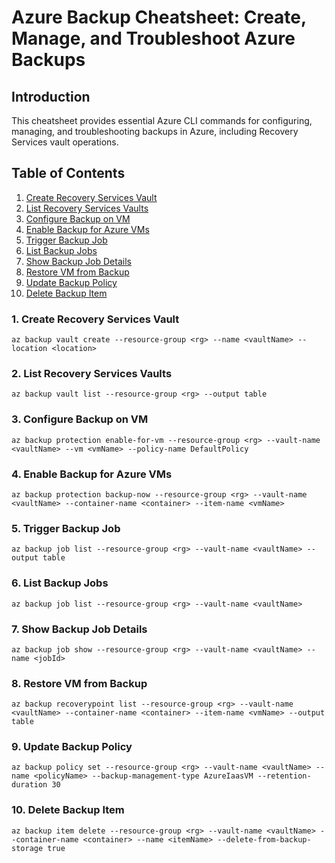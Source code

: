 # Azure Backup Cheatsheet: Create, Manage, and Troubleshoot Azure Backups

## Introduction
This cheatsheet provides essential Azure CLI commands for configuring, managing, and troubleshooting backups in Azure, including Recovery Services vault operations.

## Table of Contents
1. [Create Recovery Services Vault](#create-recovery-vault)
2. [List Recovery Services Vaults](#list-recovery-vaults)
3. [Configure Backup on VM](#configure-backup-vm)
4. [Enable Backup for Azure VMs](#enable-backup-vm)
5. [Trigger Backup Job](#trigger-backup-job)
6. [List Backup Jobs](#list-backup-jobs)
7. [Show Backup Job Details](#backup-job-details)
8. [Restore VM from Backup](#restore-vm)
9. [Update Backup Policy](#update-backup-policy)
10. [Delete Backup Item](#delete-backup-item)

<a id="create-recovery-vault"></a>
### 1. Create Recovery Services Vault  
```
az backup vault create --resource-group <rg> --name <vaultName> --location <location>
```

<a id="list-recovery-vaults"></a>
### 2. List Recovery Services Vaults  
```
az backup vault list --resource-group <rg> --output table
```

<a id="configure-backup-vm"></a>
### 3. Configure Backup on VM  
```
az backup protection enable-for-vm --resource-group <rg> --vault-name <vaultName> --vm <vmName> --policy-name DefaultPolicy
```

<a id="enable-backup-vm"></a>
### 4. Enable Backup for Azure VMs  
```
az backup protection backup-now --resource-group <rg> --vault-name <vaultName> --container-name <container> --item-name <vmName>
```

<a id="trigger-backup-job"></a>
### 5. Trigger Backup Job  
```
az backup job list --resource-group <rg> --vault-name <vaultName> --output table
```

<a id="list-backup-jobs"></a>
### 6. List Backup Jobs  
```
az backup job list --resource-group <rg> --vault-name <vaultName>
```

<a id="backup-job-details"></a>
### 7. Show Backup Job Details  
```
az backup job show --resource-group <rg> --vault-name <vaultName> --name <jobId>
```

<a id="restore-vm"></a>
### 8. Restore VM from Backup  
```
az backup recoverypoint list --resource-group <rg> --vault-name <vaultName> --container-name <container> --item-name <vmName> --output table
```

<a id="update-backup-policy"></a>
### 9. Update Backup Policy  
```
az backup policy set --resource-group <rg> --vault-name <vaultName> --name <policyName> --backup-management-type AzureIaasVM --retention-duration 30
```

<a id="delete-backup-item"></a>
### 10. Delete Backup Item  
```
az backup item delete --resource-group <rg> --vault-name <vaultName> --container-name <container> --name <itemName> --delete-from-backup-storage true
```
